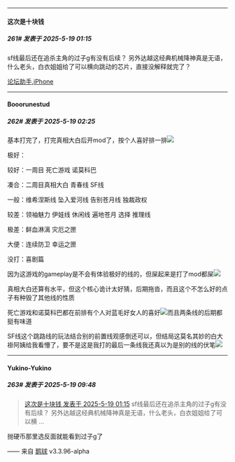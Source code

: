 ﻿
*****

####  这次是十块钱  
##### 261#       发表于 2025-5-19 01:15

sf线最后还在追杀主角的过子g有没有后续？
另外达越这经典机械降神真是无语，什么老头，白衣姐姐给了可以横向跳动的芯片，直接没解释就完了？

[论坛助手,iPhone](https://stage1st.com/2b/forum.php?mod=viewthread&amp;tid=2029836)


*****

####  Booorunestud  
##### 262#       发表于 2025-5-19 02:25

基本打完了，打完真相大白后开mod了，按个人喜好排一排<img src="https://static.stage1st.com/image/smiley/face2017/163.png" referrerpolicy="no-referrer">

极好：

较好：一周目 死亡游戏 诺莫科巴

凑合：二周目真相大白 青春线 SF线

一般：维希涅斯线 坠入爱河线 告别苍月线 独裁政权

较差：领袖魅力 伊娃线 休闲线 遍地苍月 选择 推理线 

极差：鲜血淋漓 灾厄之匣 

大便：连续防卫 幸运之匣

没打：喜剧篇

因为这游戏的gameplay是不会有体验极好的线的，但屎起来是打了mod都屎<img src="https://static.stage1st.com/image/smiley/face2017/163.png" referrerpolicy="no-referrer">

真相大白还算有水平，但这个核心诡计太好猜，后期拖沓，而且这个不怎么好的点子有种毁了其他线的性质

死亡游戏和诺莫科巴都在前排有个人对蓝毛好女人的喜好<img src="https://static.stage1st.com/image/smiley/face2017/067.png" referrerpolicy="no-referrer">而且两条线的后期都挺有味道

SF线这个跳路线的玩法结合别的前置线观感倒还可以，但结局这莫名其妙的白大褂阿姨给我看懵了，要不是这是我打的最后一条线我还真以为是别的线的伏笔<img src="https://static.stage1st.com/image/smiley/face2017/163.png" referrerpolicy="no-referrer">


*****

####  Yukino-Yukino  
##### 263#       发表于 2025-5-19 09:48

<blockquote><a href="httphttps://stage1st.com/2b/forum.php?mod=redirect&amp;goto=findpost&amp;pid=67828364&amp;ptid=2251372" target="_blank">这次是十块钱 发表于 2025-5-19 01:15</a>
sf线最后还在追杀主角的过子g有没有后续？
另外达越这经典机械降神真是无语，什么老头，白衣姐姐给了可以横 ...</blockquote>
抛硬币那里选反面就能看到过子g了

—— 来自 [鹅球](https://www.pgyer.com/xfPejhuq) v3.3.96-alpha

